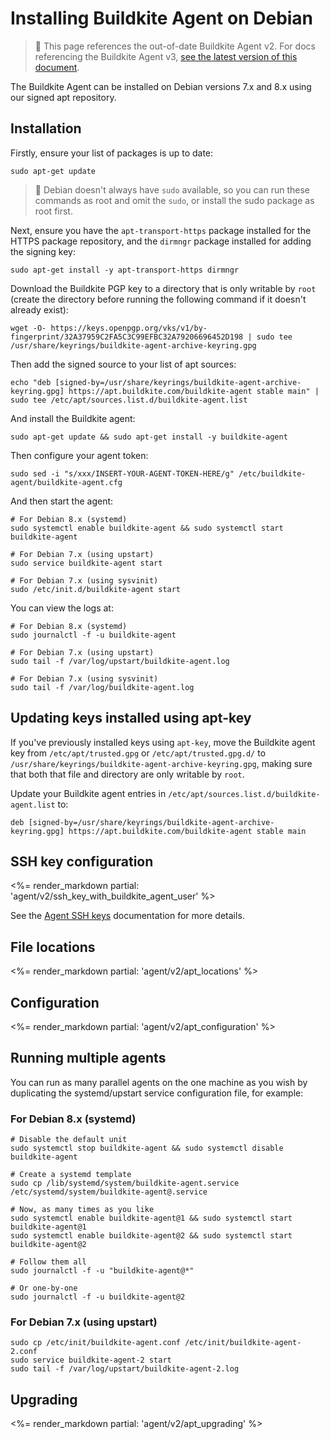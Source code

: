 # Installing Buildkite Agent on Debian

>🚧 This page references the out-of-date Buildkite Agent v2.
> For docs referencing the Buildkite Agent v3, <a href="/docs/agent/v3/debian">see the latest version of this document</a>.

The Buildkite Agent can be installed on Debian versions 7.x and 8.x using our signed apt repository.


## Installation

Firstly, ensure your list of packages is up to date:

```shell
sudo apt-get update
```

>📘
> Debian doesn't always have <code>sudo</code> available, so you can run these commands as root and omit the <code>sudo</code>, or install the sudo package as root first.

Next, ensure you have the `apt-transport-https` package installed for the HTTPS package repository, and the `dirmngr` package installed for adding the signing key:

```shell
sudo apt-get install -y apt-transport-https dirmngr
```

Download the Buildkite PGP key to a directory that is only writable by `root` (create the directory before running the following command if it doesn't already exist):

```shell
wget -O- https://keys.openpgp.org/vks/v1/by-fingerprint/32A37959C2FA5C3C99EFBC32A79206696452D198 | sudo tee /usr/share/keyrings/buildkite-agent-archive-keyring.gpg
```

Then add the signed source to your list of apt sources:

```shell
echo "deb [signed-by=/usr/share/keyrings/buildkite-agent-archive-keyring.gpg] https://apt.buildkite.com/buildkite-agent stable main" | sudo tee /etc/apt/sources.list.d/buildkite-agent.list
```

And install the Buildkite agent:

```shell
sudo apt-get update && sudo apt-get install -y buildkite-agent
```

Then configure your agent token:

```shell
sudo sed -i "s/xxx/INSERT-YOUR-AGENT-TOKEN-HERE/g" /etc/buildkite-agent/buildkite-agent.cfg
```

And then start the agent:

```shell
# For Debian 8.x (systemd)
sudo systemctl enable buildkite-agent && sudo systemctl start buildkite-agent

# For Debian 7.x (using upstart)
sudo service buildkite-agent start

# For Debian 7.x (using sysvinit)
sudo /etc/init.d/buildkite-agent start
```

You can view the logs at:

```shell
# For Debian 8.x (systemd)
sudo journalctl -f -u buildkite-agent

# For Debian 7.x (using upstart)
sudo tail -f /var/log/upstart/buildkite-agent.log

# For Debian 7.x (using sysvinit)
sudo tail -f /var/log/buildkite-agent.log
```

## Updating keys installed using apt-key

If you've previously installed keys using `apt-key`, move the Buildkite agent key from `/etc/apt/trusted.gpg` or `/etc/apt/trusted.gpg.d/` to `/usr/share/keyrings/buildkite-agent-archive-keyring.gpg`, making sure that both that file and directory are only writable by `root`.

Update your Buildkite agent entries in `/etc/apt/sources.list.d/buildkite-agent.list` to:

```shell
deb [signed-by=/usr/share/keyrings/buildkite-agent-archive-keyring.gpg] https://apt.buildkite.com/buildkite-agent stable main
```

## SSH key configuration

<%= render_markdown partial: 'agent/v2/ssh_key_with_buildkite_agent_user' %>

See the [Agent SSH keys](/docs/agent/v2/ssh-keys) documentation for more details.

## File locations

<%= render_markdown partial: 'agent/v2/apt_locations' %>

## Configuration

<%= render_markdown partial: 'agent/v2/apt_configuration' %>

## Running multiple agents

You can run as many parallel agents on the one machine as you wish by duplicating the systemd/upstart service configuration file, for example:

### For Debian 8.x (systemd)

```shell
# Disable the default unit
sudo systemctl stop buildkite-agent && sudo systemctl disable buildkite-agent

# Create a systemd template
sudo cp /lib/systemd/system/buildkite-agent.service /etc/systemd/system/buildkite-agent@.service

# Now, as many times as you like
sudo systemctl enable buildkite-agent@1 && sudo systemctl start buildkite-agent@1
sudo systemctl enable buildkite-agent@2 && sudo systemctl start buildkite-agent@2

# Follow them all
sudo journalctl -f -u "buildkite-agent@*"

# Or one-by-one
sudo journalctl -f -u buildkite-agent@2
```

### For Debian 7.x (using upstart)

```shell
sudo cp /etc/init/buildkite-agent.conf /etc/init/buildkite-agent-2.conf
sudo service buildkite-agent-2 start
sudo tail -f /var/log/upstart/buildkite-agent-2.log
```

## Upgrading

<%= render_markdown partial: 'agent/v2/apt_upgrading' %>
